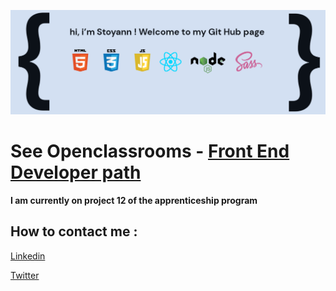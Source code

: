 ![Logo de Fisheye](/github-banner.png)

# See Openclassrooms - [Front End Developer path](https://openclassrooms.com/fr/paths/314-developpeur-front-end#path-tabs)

**I am currently on project 12 of the apprenticeship program**

## How to contact me :

[Linkedin](https://www.linkedin.com/in/stoyann-velten-a31025202/)

[Twitter](https://twitter.com/DevStoyann)
